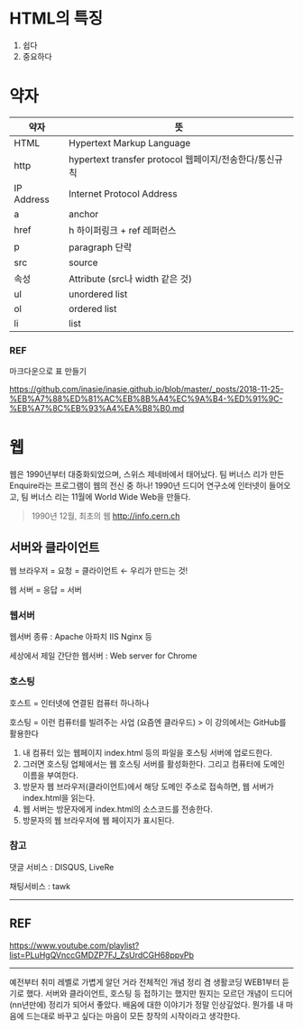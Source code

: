 

# HTML의 특징

1. 쉽다
2. 중요하다


# 약자

|약자|뜻|
|---|---|
|HTML|Hypertext Markup Language|
|http|hypertext transfer protocol 웹페이지/전송한다/통신규칙|
|IP Address|Internet Protocol Address|
|a|anchor|
|href|h 하이퍼링크 + ref 레퍼런스|
|p|paragraph 단락|
|src|source|
|속성|Attribute (src나 width 같은 것)|
|ul|unordered list|
|ol|ordered list|
|li|list|

### REF

마크다운으로 표 만들기

https://github.com/inasie/inasie.github.io/blob/master/_posts/2018-11-25-%EB%A7%88%ED%81%AC%EB%8B%A4%EC%9A%B4-%ED%91%9C-%EB%A7%8C%EB%93%A4%EA%B8%B0.md

# 웹

웹은 1990년부터 대중화되었으며, 스위스 제네바에서 태어났다. 팀 버너스 리가 만든 Enquire라는 프로그램이 웹의 전신 중 하나! 1990년 드디어 연구소에 인터넷이 들어오고, 팀 버너스 리는 11월에 World Wide Web을 만들다.

> 1990년 12월, 최초의 웹 http://info.cern.ch

## 서버와 클라이언트

웹 브라우저 = 요청 = 클라이언트 ← 우리가 만드는 것!

웹 서버 = 응답 = 서버

### 웹서버

웹서버 종류 : Apache 아파치 IIS Nginx 등

세상에서 제일 간단한 웹서버 : Web server for Chrome

### 호스팅

호스트 = 인터넷에 연결된 컴퓨터 하나하나

호스팅 = 이런 컴퓨터를 빌려주는 사업  (요즘엔 클라우드) > 이 강의에서는 GitHub를 활용한다

1. 내 컴퓨터 있는 웹페이지 index.html 등의 파일을 호스팅 서버에 업로드한다.
2. 그러면 호스팅 업체에서는 웹 호스팅 서버를 활성화한다. 그리고 컴퓨터에 도메인 이름을 부여한다.
3. 방문자 웹 브라우저(클라이언트)에서 해당 도메인 주소로 접속하면, 웹 서버가 index.html을 읽는다.
4. 웹 서버는 방문자에게 index.html의 소스코드를 전송한다.
5. 방문자의 웹 브라우저에 웹 페이지가 표시된다.

### 참고

댓글 서비스 : DISQUS, LiveRe

채팅서비스 : tawk

---

## REF
https://www.youtube.com/playlist?list=PLuHgQVnccGMDZP7FJ_ZsUrdCGH68ppvPb

---

예전부터 취미 레벨로 가볍게 알던 거라 전체적인 개념 정리 겸 생활코딩 WEB1부터 듣기로 했다. 서버와 클라이언트, 호스팅 등 접하기는 했지만 뭔지는 모르던 개념이 드디어 (nn년만에) 정리가 되어서 좋았다. 배움에 대한 이야기가 정말 인상깊었다. 뭔가를 내 마음에 드는대로 바꾸고 싶다는 마음이 모든 창작의 시작이라고 생각한다.